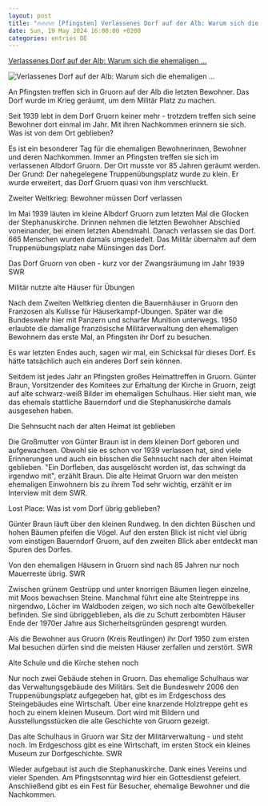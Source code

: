 ```yaml
---
layout: post
title: "🔥🔥🔥🔥 [Pfingsten] Verlassenes Dorf auf der Alb: Warum sich die ehemaligen ..."
date: Sun, 19 May 2024 16:00:00 +0200
categories: entries DE
---
```

[Verlassenes Dorf auf der Alb: Warum sich die ehemaligen ...](https://www.swr.de/swraktuell/baden-wuerttemberg/tuebingen/lost-place-dorf-gruorn-bewohner-treffen-sich-an-pfingsten-100.html)

![Verlassenes Dorf auf der Alb: Warum sich die ehemaligen ...](https://www.swr.de/swraktuell/baden-wuerttemberg/tuebingen/1716111428519%2Clost-place-dorf-gruorn-bewohner-treffen-an-pfingsten-reutlingen-100~_v-16x9@2dL_-6c42aff4e68b43c7868c3240d3ebfa29867457da.jpg)

An Pfingsten treffen sich in Gruorn auf der Alb die letzten Bewohner. Das Dorf wurde im Krieg geräumt, um dem Militär Platz zu machen.

Seit 1939 lebt in dem Dorf Gruorn keiner mehr - trotzdem treffen sich seine Bewohner dort einmal im Jahr. Mit ihren Nachkommen erinnern sie sich. Was ist von dem Ort geblieben?

Es ist ein besonderer Tag für die ehemaligen Bewohnerinnen, Bewohner und deren Nachkommen. Immer an Pfingsten treffen sie sich im verlassenen Albdorf Gruorn. Der Ort musste vor 85 Jahren geräumt werden. Der Grund: Der nahegelegene Truppenübungsplatz wurde zu klein. Er wurde erweitert, das Dorf Gruorn quasi von ihm verschluckt.

Zweiter Weltkrieg: Bewohner müssen Dorf verlassen

Im Mai 1939 läuten im kleine Albdorf Gruorn zum letzten Mal die Glocken der Stephanuskirche. Drinnen nehmen die letzten Bewohner Abschied voneinander, bei einem letzten Abendmahl. Danach verlassen sie das Dorf. 665 Menschen wurden damals umgesiedelt. Das Militär übernahm auf dem Truppenübungsplatz nahe Münsingen das Dorf.

Das Dorf Gruorn von oben - kurz vor der Zwangsräumung im Jahr 1939 SWR

Militär nutzte alte Häuser für Übungen

Nach dem Zweiten Weltkrieg dienten die Bauernhäuser in Gruorn den Franzosen als Kulisse für Häuserkampf-Übungen. Später war die Bundeswehr hier mit Panzern und scharfer Munition unterwegs. 1950 erlaubte die damalige französische Militärverwaltung den ehemaligen Bewohnern das erste Mal, an Pfingsten ihr Dorf zu besuchen.

Es war letzten Endes auch, sagen wir mal, ein Schicksal für dieses Dorf. Es hätte tatsächlich auch ein anderes Dorf sein können.

Seitdem ist jedes Jahr an Pfingsten großes Heimattreffen in Gruorn. Günter Braun, Vorsitzender des Komitees zur Erhaltung der Kirche in Gruorn, zeigt auf alte schwarz-weiß Bilder im ehemaligen Schulhaus. Hier sieht man, wie das ehemals stattliche Bauerndorf und die Stephanuskirche damals ausgesehen haben.

Die Sehnsucht nach der alten Heimat ist geblieben

Die Großmutter von Günter Braun ist in dem kleinen Dorf geboren und aufgewachsen. Obwohl sie es schon vor 1939 verlassen hat, sind viele Erinnerungen und auch ein bisschen die Sehnsucht nach der alten Heimat geblieben. "Ein Dorfleben, das ausgelöscht worden ist, das schwingt da irgendwo mit", erzählt Braun. Die alte Heimat Gruorn war den meisten ehemaligen Einwohnern bis zu ihrem Tod sehr wichtig, erzählt er im Interview mit dem SWR.

Lost Place: Was ist vom Dorf übrig geblieben?

Günter Braun läuft über den kleinen Rundweg. In den dichten Büschen und hohen Bäumen pfeifen die Vögel. Auf den ersten Blick ist nicht viel übrig vom einstigen Bauerndorf Gruorn, auf den zweiten Blick aber entdeckt man Spuren des Dorfes.

Von den ehemaligen Häusern in Gruorn sind nach 85 Jahren nur noch Mauerreste übrig. SWR

Zwischen grünem Gestrüpp und unter knorrigen Bäumen liegen einzelne, mit Moos bewachsen Steine. Manchmal führt eine alte Steintreppe ins nirgendwo, Löcher im Waldboden zeigen, wo sich noch alte Gewölbekeller befinden. Sie sind übriggeblieben, als die zu Schutt zerbombten Häuser Ende der 1970er Jahre aus Sicherheitsgründen gesprengt wurden.

Als die Bewohner aus Gruorn (Kreis Reutlingen) ihr Dorf 1950 zum ersten Mal besuchen dürfen sind die meisten Häuser zerfallen und zerstört. SWR

Alte Schule und die Kirche stehen noch

Nur noch zwei Gebäude stehen in Gruorn. Das ehemalige Schulhaus war das Verwaltungsgebäude des Militärs. Seit die Bundeswehr 2006 den Truppenübungsplatz aufgegeben hat, gibt es im Erdgeschoss des Steingebäudes eine Wirtschaft. Über eine knarzende Holztreppe geht es hoch zu einem kleinen Museum. Dort wird mit Bildern und Ausstellungsstücken die alte Geschichte von Gruorn gezeigt.

Das alte Schulhaus in Gruorn war Sitz der Militärverwaltung - und steht noch. Im Erdgeschoss gibt es eine Wirtschaft, im ersten Stock ein kleines Museum zur Dorfgeschichte. SWR

Wieder aufgebaut ist auch die Stephanuskirche. Dank eines Vereins und vieler Spenden. Am Pfingstsonntag wird hier ein Gottesdienst gefeiert. Anschließend gibt es ein Fest für Besucher, ehemalige Bewohner und die Nachkommen.

